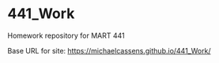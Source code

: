 # 441_Work

Homework repository for MART 441

Base URL for site:
https://michaelcassens.github.io/441_Work/
